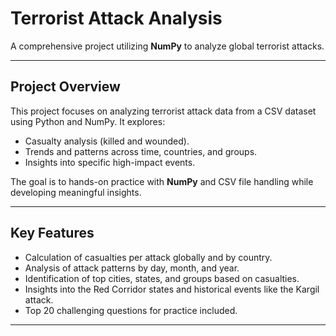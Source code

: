 # **Terrorist Attack Analysis**

A comprehensive project utilizing **NumPy** to analyze global terrorist attacks.

---

## **Project Overview**

This project focuses on analyzing terrorist attack data from a CSV dataset using Python and NumPy. It explores:
- Casualty analysis (killed and wounded).
- Trends and patterns across time, countries, and groups.
- Insights into specific high-impact events.

The goal is to hands-on practice with **NumPy** and CSV file handling while developing meaningful insights.

---

## **Key Features**
- Calculation of casualties per attack globally and by country.
- Analysis of attack patterns by day, month, and year.
- Identification of top cities, states, and groups based on casualties.
- Insights into the Red Corridor states and historical events like the Kargil attack.
- Top 20 challenging questions for practice included.

---